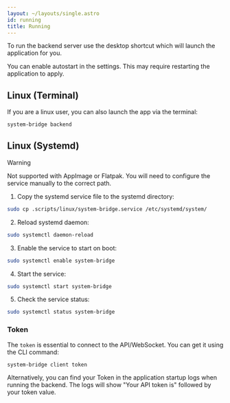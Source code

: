 ```yaml
---
layout: ~/layouts/single.astro
id: running
title: Running
---
```


To run the backend server use the desktop shortcut which will launch the application for you.

You can enable autostart in the settings. This may require restarting the application to apply.

## Linux (Terminal)

If you are a linux user, you can also launch the app via the terminal:

```bash
system-bridge backend
```

## Linux (Systemd)

> [!WARNING]
> Not supported with AppImage or Flatpak.
> You will need to configure the service
> manually to the correct path.

1. Copy the systemd service file to the systemd directory:

```bash
sudo cp .scripts/linux/system-bridge.service /etc/systemd/system/
```

2. Reload systemd daemon:

```bash
sudo systemctl daemon-reload
```

3. Enable the service to start on boot:

```bash
sudo systemctl enable system-bridge
```

4. Start the service:

```bash
sudo systemctl start system-bridge
```

5. Check the service status:

```bash
sudo systemctl status system-bridge
```

### Token

The `token` is essential to connect to the API/WebSocket. You can get it using the CLI command:

```bash
system-bridge client token
```

Alternatively, you can find your Token in the application startup logs when running the backend. The logs will show "Your API token is" followed by your token value.
